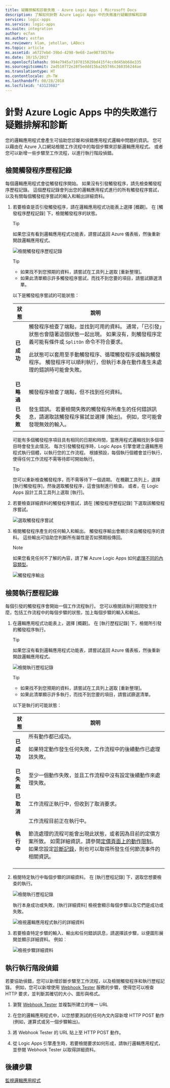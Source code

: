 ```yaml
---
title: 疑難排解和診斷失敗 - Azure Logic Apps | Microsoft Docs
description: 了解如何針對 Azure Logic Apps 中的失敗進行疑難排解和診斷
services: logic-apps
ms.service: logic-apps
ms.suite: integration
author: ecfan
ms.author: estfan
ms.reviewer: klam, jehollan, LADocs
ms.topic: article
ms.assetid: a6727ebd-39bd-4298-9e68-2ae98738576e
ms.date: 10/15/2017
ms.openlocfilehash: 994e7945a7107815029bd415f4cc0d45bb68e335
ms.sourcegitcommit: 2ad510772e28f5eddd15ba265746c368356244ae
ms.translationtype: HT
ms.contentlocale: zh-TW
ms.lasthandoff: 08/28/2018
ms.locfileid: "43123682"
---
```

# <a name="troubleshoot-and-diagnose-workflow-failures-in-azure-logic-apps"></a>針對 Azure Logic Apps 中的失敗進行疑難排解和診斷

您的邏輯應用程式會產生可協助您診斷和偵錯應用程式邏輯中問題的資訊。 您可以藉由在 Azure 入口網站檢閱工作流程中的每個步驟來診斷邏輯應用程式。 或者您可以新增一些步驟至工作流程，以進行執行階段偵錯。

## <a name="review-trigger-history"></a>檢閱觸發程序歷程記錄

每個邏輯應用程式會從觸發程序開始。 如果沒有引發觸發程序，請先檢查觸發程序歷程記錄。 這個歷程記錄會列出您的邏輯應用程式進行的所有觸發程序嘗試，以及有關每個觸發程序嘗試的輸入和輸出詳細資料。

1. 若要檢查是否引發觸發程序，請在邏輯應用程式功能表上選擇 [概觀]。 在 [觸發程序歷程記錄] 下，檢閱觸發程序的狀態。

   > [!TIP]
   > 如果您沒有看到邏輯應用程式功能表，請嘗試返回 Azure 儀表板，然後重新開啟邏輯應用程式。

   ![檢閱觸發程序歷程記錄](./media/logic-apps-diagnosing-failures/logic-app-trigger-history-overview.png)

   > [!TIP]
   > * 如果找不到您預期的資料，請嘗試在工具列上選取 [重新整理]。
   > * 如果此清單顯示許多觸發程序嘗試，而找不到您要的項目，請嘗試篩選清單。

   以下是觸發程序嘗試的可能狀態：

   | 狀態 | 說明 | 
   | ------ | ----------- | 
   | **已成功** | 觸發程序檢查了端點，並找到可用的資料。 通常，「已引發」狀態也會隨著這個狀態一起出現。 如果沒有，則觸發程序定義可能有條件或 `SplitOn` 命令不符合要求。 <p>此狀態可以套用至手動觸發程序、循環觸發程序或輪詢觸發程序。 觸發程序可以順利執行，但執行本身在動作產生未處理的錯誤時可能會失敗。 | 
   | **已略過** | 觸發程序檢查了端點，但不找到任何資料。 | 
   | **已失敗** | 發生錯誤。 若要檢閱失敗的觸發程序所產生的任何錯誤訊息，請選取該觸發程序嘗試並選擇 [輸出]。 例如，您可能會發現無效的輸入。 | 
   ||| 

   可能有多個觸發程序項目具有相同的日期和時間，當應用程式邏輯找到多個項目時會發生此情況。 
   每次引發觸發程序時，Logic Apps 引擎會建立邏輯應用程式執行個體，以執行您的工作流程。 根據預設，每個執行個體會並行執行，使得任何工作流程不需等待即可開始執行。

   > [!TIP]
   > 您可以重新檢查觸發程序，而不需等待下一個週期。 在概觀工具列上，選擇 [執行觸發程序]，然後選取觸發程序，這會強制進行檢查。 或者，在 Logic Apps 設計工具工具列上選取 [執行]。

3. 若要檢查詳細資料的觸發程序嘗試，請在 [觸發程序歷程記錄] 下選取該觸發程序嘗試。 

   ![選取觸發程序嘗試](./media/logic-apps-diagnosing-failures/logic-app-trigger-history.png)

4. 檢閱觸發程序產生的任何輸入和輸出。 觸發程序輸出會顯示來自觸發程序的資料。 這些輸出可協助您判斷所有屬性是否如預期般傳回。

   > [!NOTE]
   > 如果您看見任何不了解的內容，請了解 Azure Logic Apps 如何[處理不同的內容類型](../logic-apps/logic-apps-content-type.md)。

   ![觸發程序輸出](./media/logic-apps-diagnosing-failures/trigger-outputs.png)

## <a name="review-run-history"></a>檢閱執行歷程記錄

每個引發的觸發程序會開始一個工作流程執行。 您可以檢閱該執行期間發生什麼，包括工作流程中的每個步驟的狀態，加上每個步驟的輸入和輸出。

1. 在邏輯應用程式功能表上，選擇 [概觀]。 在 [執行歷程記錄] 下，檢閱所引發的觸發程序執行。

   > [!TIP]
   > 如果您沒有看到邏輯應用程式功能表，請嘗試返回 Azure 儀表板，然後重新開啟邏輯應用程式。

   ![檢閱執行歷程記錄](./media/logic-apps-diagnosing-failures/logic-app-runs-history-overview.png)

   > [!TIP]
   > * 如果找不到您預期的資料，請嘗試在工具列上選取 [重新整理]。
   > * 如果此清單顯示許多執行，而找不到您要的項目，請嘗試篩選清單。

   以下是執行的可能狀態：

   | 狀態 | 說明 | 
   | ------ | ----------- | 
   | **已成功** | 所有動作都已成功。 <p>如果特定動作發生任何失敗，工作流程中的後續動作已處理該失敗。 | 
   | **已失敗** | 至少一個動作失敗，並且工作流程中沒有設定後續動作來處理失敗。 | 
   | **已取消** | 工作流程正執行中，但收到了取消要求。 | 
   | **執行中** | 工作流程目前正在執行中。 <p>節流處理的流程可能會出現此狀態，或者因為目前的定價方案所致。 如需詳細資訊，請參閱[定價頁面上的動作限制](https://azure.microsoft.com/pricing/details/logic-apps/)。 如果您設定[診斷記錄](../logic-apps/logic-apps-monitor-your-logic-apps.md)，則也可以取得所發生任何節流事件的相關資訊。 | 
   ||| 

2. 檢閱特定執行中每個步驟的詳細資料。 在 [執行歷程記錄] 下，選取您想要檢查的執行。

   ![檢閱執行歷程記錄](./media/logic-apps-diagnosing-failures/logic-app-run-history.png)

   執行本身成功或失敗，[執行詳細資料] 檢視會顯示每個步驟以及它們是成功或失敗。

   ![檢視邏輯應用程式執行的詳細資料](./media/logic-apps-diagnosing-failures/logic-app-run-details.png)

3. 若要檢查特定步驟的輸入、輸出和任何錯誤訊息，請選擇該步驟，以便圖形展開並顯示詳細資料。 例如︰

   ![檢視步驟詳細資料](./media/logic-apps-diagnosing-failures/logic-app-run-details-expanded.png)

## <a name="perform-runtime-debugging"></a>執行執行階段偵錯

若要協助偵錯，您可以新增診斷步驟至工作流程，以及檢閱觸發程序和執行歷程記錄。 例如，您可以新增使用 [Webhook Tester](https://webhook.site/) 服務的步驟，使得您可以檢查 HTTP 要求，並判斷其確切的大小、圖形與格式。

1. 瀏覽 [Webhook Tester](https://webhook.site/) 並複製所建立的唯一 URL

2. 在您的邏輯應用程式中，以您想要測試的任何內文內容新增 HTTP POST 動作 (例如，運算式或另一個步驟輸出)。

3. 將 Webhook Tester 的 URL 貼上至 HTTP POST 動作。

4. 從 Logic Apps 引擎產生時，若要檢閱要求如何形成，請執行邏輯應用程式，並參閱 Webhook Tester 以取得詳細資料。

## <a name="next-steps"></a>後續步驟

[監視邏輯應用程式](../logic-apps/logic-apps-monitor-your-logic-apps.md)
